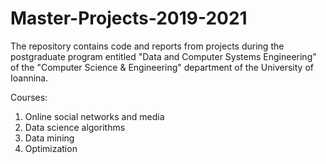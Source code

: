 # Master-Projects-2019-2021
The repository contains code and reports from projects during the postgraduate program entitled "Data and Computer Systems Engineering" of the "Computer Science &amp; Engineering" department of the University of Ioannina.

Courses:
1) Online social networks and media
2) Data science algorithms
3) Data mining
4) Optimization
